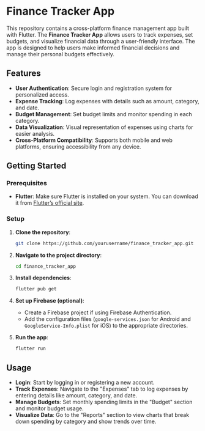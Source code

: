 
# Finance Tracker App

This repository contains a cross-platform finance management app built with Flutter. The **Finance Tracker App** allows users to track expenses, set budgets, and visualize financial data through a user-friendly interface. The app is designed to help users make informed financial decisions and manage their personal budgets effectively.

## Features

- **User Authentication**: Secure login and registration system for personalized access.
- **Expense Tracking**: Log expenses with details such as amount, category, and date.
- **Budget Management**: Set budget limits and monitor spending in each category.
- **Data Visualization**: Visual representation of expenses using charts for easier analysis.
- **Cross-Platform Compatibility**: Supports both mobile and web platforms, ensuring accessibility from any device.

## Getting Started

### Prerequisites

- **Flutter**: Make sure Flutter is installed on your system. You can download it from [Flutter’s official site](https://flutter.dev/).

### Setup

1. **Clone the repository**:
   ```bash
   git clone https://github.com/yourusername/finance_tracker_app.git
   ```

2. **Navigate to the project directory**:
   ```bash
   cd finance_tracker_app
   ```

3. **Install dependencies**:
   ```bash
   flutter pub get
   ```

4. **Set up Firebase (optional)**:
   - Create a Firebase project if using Firebase Authentication.
   - Add the configuration files (`google-services.json` for Android and `GoogleService-Info.plist` for iOS) to the appropriate directories.

5. **Run the app**:
   ```bash
   flutter run
   ```

## Usage

- **Login**: Start by logging in or registering a new account.
- **Track Expenses**: Navigate to the "Expenses" tab to log expenses by entering details like amount, category, and date.
- **Manage Budgets**: Set monthly spending limits in the "Budget" section and monitor budget usage.
- **Visualize Data**: Go to the "Reports" section to view charts that break down spending by category and show trends over time.

